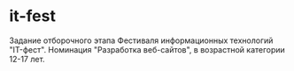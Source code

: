# it-fest
Задание отборочного этапа Фестиваля информационных технологий "IT-фест". Номинация "Разработка веб-сайтов", в возрастной категории 12-17 лет.